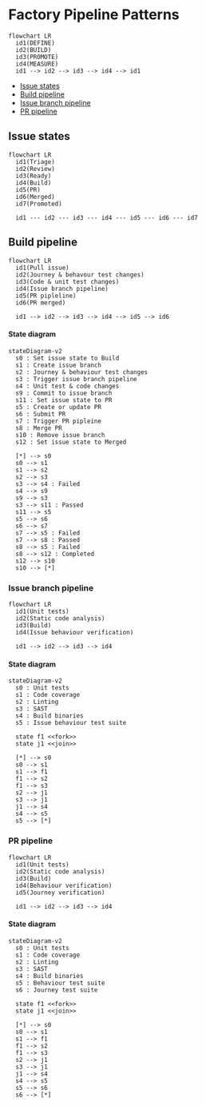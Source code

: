 # Factory Pipeline Patterns
<!-- TODO: Description of continuous engineering pipeline -->

```mermaid
flowchart LR
  id1(DEFINE)
  id2(BUILD)
  id3(PROMOTE)
  id4(MEASURE)
  id1 --> id2 --> id3 --> id4 --> id1
```

<!-- TOC -->
- [Issue states](#issue-states)
- [Build pipeline](#build-pipeline)
- [Issue branch pipeline](#issue-branch-pipeline)
- [PR pipeline](#pr-pipeline)
<!-- /TOC -->

## Issue states
<!-- TODO: Description of issue states -->

```mermaid
flowchart LR
  id1(Triage)
  id2(Review)
  id3(Ready)
  id4(Build)
  id5(PR)
  id6(Merged)
  id7(Promoted)
  
  id1 --- id2 --- id3 --- id4 --- id5 --- id6 --- id7
```

## Build pipeline
<!-- TODO: Description of build pipeline -->

```mermaid
flowchart LR
  id1(Pull issue)
  id2(Journey & behavour test changes)
  id3(Code & unit test changes)
  id4(Issue branch pipeline)
  id5(PR pipleline)
  id6(PR merged)
  
  id1 --> id2 --> id3 --> id4 --> id5 --> id6
```

#### State diagram
```mermaid
stateDiagram-v2
  s0 : Set issue state to Build
  s1 : Create issue branch
  s2 : Journey & behaviour test changes
  s3 : Trigger issue branch pipeline
  s4 : Unit test & code changes
  s9 : Commit to issue branch
  s11 : Set issue state to PR
  s5 : Create or update PR
  s6 : Submit PR
  s7 : Trigger PR pipleine
  s8 : Merge PR
  s10 : Remove issue branch
  s12 : Set issue state to Merged
  
  [*] --> s0
  s0 --> s1
  s1 --> s2
  s2 --> s3
  s3 --> s4 : Failed
  s4 --> s9
  s9 --> s3
  s3 --> s11 : Passed
  s11 --> s5
  s5 --> s6
  s6 --> s7
  s7 --> s5 : Failed
  s7 --> s8 : Passed
  s8 --> s5 : Failed
  s8 --> s12 : Completed
  s12 --> s10
  s10 --> [*]
```

### Issue branch pipeline
<!-- TODO: Description of issue branch pipeline -->

```mermaid
flowchart LR
  id1(Unit tests)
  id2(Static code analysis)
  id3(Build)
  id4(Issue behaviour verification)
  
  id1 --> id2 --> id3 --> id4
```

#### State diagram
```mermaid
stateDiagram-v2
  s0 : Unit tests
  s1 : Code coverage
  s2 : Linting
  s3 : SAST
  s4 : Build binaries
  s5 : Issue behaviour test suite
  
  state f1 <<fork>>
  state j1 <<join>>
  
  [*] --> s0
  s0 --> s1
  s1 --> f1
  f1 --> s2
  f1 --> s3
  s2 --> j1
  s3 --> j1
  j1 --> s4
  s4 --> s5
  s5 --> [*]
```

### PR pipeline
<!-- TODO: Description of PR pipeline -->

```mermaid
flowchart LR
  id1(Unit tests)
  id2(Static code analysis)
  id3(Build)
  id4(Behaviour verification)
  id5(Journey verification)
  
  id1 --> id2 --> id3 --> id4
```

#### State diagram
```mermaid
stateDiagram-v2
  s0 : Unit tests
  s1 : Code coverage
  s2 : Linting
  s3 : SAST
  s4 : Build binaries
  s5 : Behaviour test suite
  s6 : Journey test suite
  
  state f1 <<fork>>
  state j1 <<join>>
  
  [*] --> s0
  s0 --> s1
  s1 --> f1
  f1 --> s2
  f1 --> s3
  s2 --> j1
  s3 --> j1
  j1 --> s4
  s4 --> s5
  s5 --> s6
  s6 --> [*]
```
